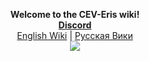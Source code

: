 
<p align="center">
  <b>Welcome to the CEV-Eris wiki!<br>
    <a href="https://discord.gg/CTW9A3Y"> Discord</a></b><br>
  <a href="">English Wiki</a> |
  <a href="wiki/sample_a.md">Русская Вики</a>
  <br>
  <img src="https://cdn.discordapp.com/attachments/265411250341543936/269612274765791242/eris_128.png">
</p>

